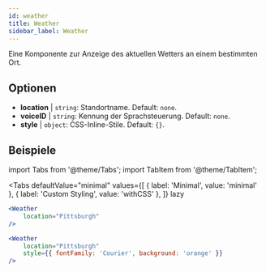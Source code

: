 ```yaml
---
id: weather 
title: Weather
sidebar_label: Weather
---
```


Eine Komponente zur Anzeige des aktuellen Wetters an einem bestimmten Ort.

## Optionen

* __location__ | `string`: Standortname. Default: `none`.
* __voiceID__ | `string`: Kennung der Sprachsteuerung. Default: `none`.
* __style__ | `object`: CSS-Inline-Stile. Default: `{}`.


## Beispiele

import Tabs from '@theme/Tabs';
import TabItem from '@theme/TabItem';

<Tabs
    defaultValue="minimal"
    values={[
        { label: 'Minimal', value: 'minimal' },
        { label: 'Custom Styling', value: 'withCSS' },
    ]}
    lazy
>
<TabItem value="minimal">

```jsx live
<Weather
    location="Pittsburgh"
/>
```

</TabItem>

<TabItem value="withCSS">

```jsx live
<Weather
    location="Pittsburgh"
    style={{ fontFamily: 'Courier', background: 'orange' }}
/>
```

</TabItem>

</Tabs>


